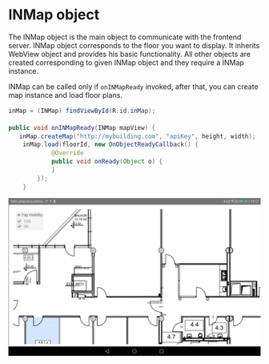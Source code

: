# __INMap object__

The INMap object is the main object to communicate with the frontend server. INMap object corresponds to the floor you want to display.
It inherits WebView object and provides his basic functionality. All other objects are created corresponding to given INMap object and they require a INMap instance.

INMap can be called only if `onINMapReady` invoked, after that, you can create map instance and load floor plans.

```java
inMap = (INMap) findViewById(R.id.inMap);

public void onINMapReady(INMap mapView) {
   inMap.createMap("http://mybuilding.com", "apiKey", height, width);
    inMap.load(floorId, new OnObjectReadyCallback() {
			@Override
			public void onReady(Object o) {
			}
		});
    }
```

![image](screenshots/mapa.png)
